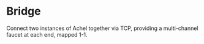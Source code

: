 # Bridge

Connect two instances of Achel together via TCP, providing a multi-channel faucet at each end, mapped 1-1.
